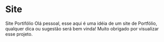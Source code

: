 # Site
 Site Portifólio
Olá pessoal, esse aqui é uma idéia de um site de Portfólio, qualquer dica ou sugestão será bem vinda! 
Muito obrigado por visualizar esse projeto.